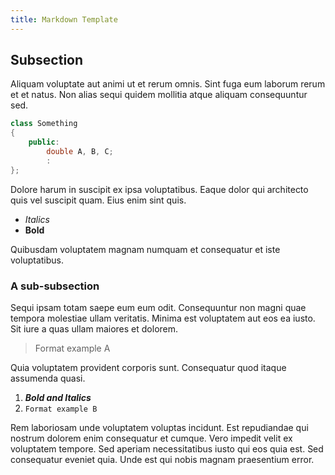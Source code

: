 ```yaml
---
title: Markdown Template
---
```


## Subsection

Aliquam voluptate aut animi ut et rerum omnis. Sint fuga eum laborum rerum et et natus.
Non alias sequi quidem mollitia atque aliquam consequuntur sed.

``` cpp 
class Something
{
	public:
		double A, B, C;
		:
};
```

Dolore harum in suscipit ex ipsa voluptatibus. Eaque dolor qui architecto quis vel suscipit quam. 
Eius enim sint quis.

+ *Italics*
+ **Bold**

Quibusdam voluptatem magnam numquam et consequatur et iste voluptatibus.

### A sub-subsection

Sequi ipsam totam saepe eum eum odit. Consequuntur non magni quae tempora molestiae ullam veritatis. 
Minima est voluptatem aut eos ea iusto. Sit iure a quas ullam maiores et dolorem. 

> Format example A

Quia voluptatem provident corporis sunt. Consequatur quod itaque assumenda quasi.

1. ***Bold and Italics***
2. `Format example B`

Rem laboriosam unde voluptatem voluptas incidunt. Est repudiandae qui nostrum dolorem enim consequatur et cumque.
Vero impedit velit ex voluptatem tempore. Sed aperiam necessitatibus iusto qui eos quia est. Sed consequatur eveniet quia.
Unde est qui nobis magnam praesentium error.
